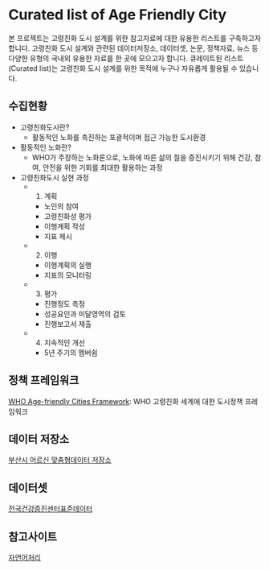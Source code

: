 # Curated list of Age Friendly City
본 프로젝트는 고령친화 도시 설계를 위한 참고자료에 대한 유용한 리스트를 구축하고자 합니다. 고령친화 도시 설계와 관련된 데이터저장소, 데이터셋, 논문, 정책자료, 뉴스 등 다양한 유형의 국내외 유용한 자료를 한 곳에 모으고자 합니다. 큐레이트된 리스트(Curated list)는 고령친화 도시 설계를 위한 목적에 누구나 자유롭게 활용될 수 있습니다. 

## 수집현황
* 고령친화도시란?
  * 활동적인 노화를 촉진하는 포괄적이며 접근 가능한 도시환경
* 활동적인 노화란?
  * WHO가 주창하는 노화론으로, 노화에 따른 삶의 질을 증진시키기 위해 건강, 참여, 안전을 위한 기회를 최대한 활용하는 과정
* 고령친화도시 실현 과정
  * 1. 계획
    * 노인의 참여
    * 고령친화성 평가
    * 이행계획 작성
    * 지표 제시
  * 2. 이행
    * 이행계획의 실행
    * 지표의 모니터링
  * 3. 평가
    * 진행정도 측정
    * 성공요인과 미달영역의 검토
    * 진행보고서 제출
  * 4. 지속적인 개선
    * 5년 주기의 멤버쉼
   
## 정책 프레임워크
[WHO Age-friendly Cities Framework](https://extranet.who.int/agefriendlyworld/): WHO 고령친화 세계에 대한 도시정책 프레임워크

## 데이터 저장소
[부산시 어르신 맞춤형데이터 저장소](https://data.busan.go.kr/customData/list.nm?apitype=130)

## 데이터셋
[전국건강증진센터표준데이터](https://data.busan.go.kr/dataSet/detail.nm?contentId=10&publicdatapk=OA_SS00034)

## 참고사이트
[자연어처리](https://insikk.github.io/awesome-korean-nlp/)



